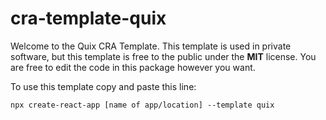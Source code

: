 # cra-template-quix

Welcome to the Quix CRA Template. This template is used in private software, but this template is free to the public under the **MIT** license. You
are free to edit the code in this package however you want.

To use this template copy and paste this line:

```txt
npx create-react-app [name of app/location] --template quix
```

